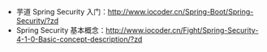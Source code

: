 * 芋道 Spring Security 入门：<http://www.iocoder.cn/Spring-Boot/Spring-Security/?zd>
* Spring Security 基本概念：<http://www.iocoder.cn/Fight/Spring-Security-4-1-0-Basic-concept-description/?zd>
